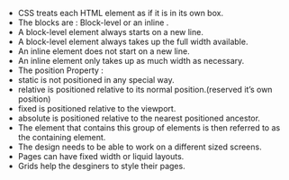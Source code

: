 * CSS treats each HTML element as if it is in its own box.
* The blocks are : Block-level or an inline .
* A block-level element always starts on a new line.
* A block-level element always takes up the full width available.
* An inline element does not start on a new line.
* An inline element only takes up as much width as necessary.
* The position Property :
* static is not positioned in any special way.
* relative is positioned relative to its normal position.(reserved it’s own position)
* fixed is positioned relative to the viewport.
* absolute is positioned relative to the nearest positioned ancestor.
* The element that contains this group of elements is then referred to as the containing element.
* The design needs to be able to work on a different sized screens.
* Pages can have fixed width or liquid layouts.
* Grids help the desginers to style their pages.